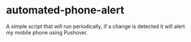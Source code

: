 # automated-phone-alert
A simple script that will run periodically, if a change is detected it will alert my mobile phone using Pushover.
